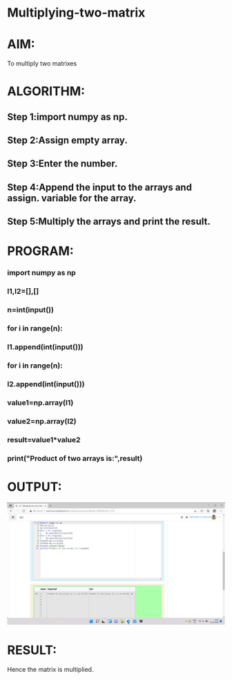# Multiplying-two-matrix

# AIM:
To multiply two matrixes
# ALGORITHM:
## Step 1:import numpy as np.
## Step 2:Assign empty array.
## Step 3:Enter the number.
## Step 4:Append the input to the arrays and assign. variable for the array.
## Step 5:Multiply the arrays and print the result.
# PROGRAM:
### import numpy as np
### l1,l2=[],[]
### n=int(input())
### for i in range(n):
### l1.append(int(input()))
### for i in range(n):
### l2.append(int(input()))
### value1=np.array(l1)
### value2=np.array(l2)
### result=value1*value2
### print("Product of two arrays is:",result)
# OUTPUT:
![output](m2.png)

# RESULT:
Hence the matrix is multiplied.

